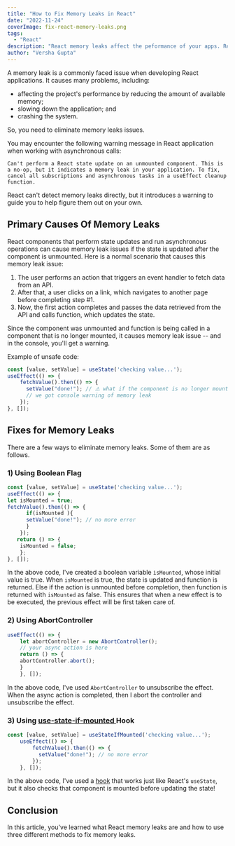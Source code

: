 ```yaml
---
title: "How to Fix Memory Leaks in React"
date: "2022-11-24"
coverImage: fix-react-memory-leaks.png
tags:
  - "React"
description: "React memory leaks affect the peformance of your apps. Read more to understand memory leaks in React and learn three different methods for fixing memory leaks."
author: "Versha Gupta"
---
```


A memory leak is a commonly faced issue when developing React applications. It causes many problems, including:

- affecting the project's performance by reducing the amount of available memory; 
- slowing down the application; and 
- crashing the system.

So, you need to eliminate memory leaks issues. 

You may encounter the following warning message in React application when working with asynchronous calls:

`Can't perform a React state update on an unmounted component. This is a no-op, but it indicates a memory leak in your application. To fix, cancel all subscriptions and asynchronous tasks in a useEffect cleanup function.`

React can't detect memory leaks directly, but it introduces a warning to guide you to help figure them out on your own.

## Primary Causes Of Memory Leaks

React components that perform state updates and run asynchronous operations can cause memory leak issues if the state is updated after the component is unmounted. Here is a normal scenario that causes this memory leak issue:

1. The user performs an action that triggers an event handler to fetch data from an API.
2. After that, a user clicks on a link, which navigates to another page before completing step #1.
3. Now, the first action completes and passes the data retrieved from the API and calls function, which updates the state.

Since the component was unmounted and function is being called in a component that is no longer mounted, it causes memory leak issue -- and in the console, you'll get a warning.

Example of unsafe code:

```js
const [value, setValue] = useState('checking value...');
useEffect(() => {
	fetchValue().then(() => {
      setValue("done!"); // ⚠️ what if the component is no longer mounted ?
      // we got console warning of memory leak
    });
}, []); 
```

## Fixes for Memory Leaks

There are a few ways to eliminate memory leaks. Some of them are as follows.

### 1) Using Boolean Flag

```js
const [value, setValue] = useState('checking value...');
useEffect(() => {
let isMounted = true;
fetchValue().then(() => {
      if(isMounted ){
      setValue("done!"); // no more error
      } 
    });
   return () => {
    isMounted = false;
    };
}, []);
```
In the above code, I've created a boolean variable `isMounted`, whose initial value is true. When `isMounted` is true, the state is updated and function is returned. Else if the action is unmounted before completion, then function is returned with `isMounted` as false. This ensures that when a new effect is to be executed, the previous effect will be first taken care of. 

### 2) Using AbortController
```js
useEffect(() => {  
    let abortController = new AbortController();  
    // your async action is here  
    return () => {  
    abortController.abort();  
    }  
    }, []);
```
In the above code, I've used `AbortController` to unsubscribe the effect. When the async action is completed, then I abort the controller and unsubscribe the effect.

### 3) Using [use-state-if-mounted ](https://www.npmjs.com/package/use-state-if-mounted) Hook

```js
const [value, setValue] = useStateIfMounted('checking value...');
    useEffect(() => {
    	fetchValue().then(() => {
          setValue("done!"); // no more error
        });
    }, []);
```

In the above code, I've used a [hook](https://www.loginradius.com/blog/engineering/react-hooks-guide/) that works just like React's `useState`, but it also checks that component is mounted before updating the state!

## Conclusion

In this article, you've learned what React memory leaks are and how to use three different methods to fix memory leaks.